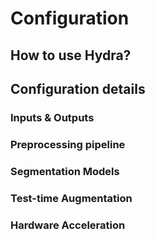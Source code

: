 # Configuration

## How to use Hydra?

## Configuration details

### Inputs & Outputs

### Preprocessing pipeline

### Segmentation Models

### Test-time Augmentation

### Hardware Acceleration
